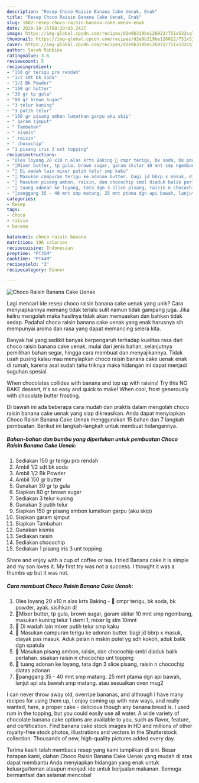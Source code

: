 ```yaml
---
description: "Resep Choco Raisin Banana Cake Uenak, Enak"
title: "Resep Choco Raisin Banana Cake Uenak, Enak"
slug: 1602-resep-choco-raisin-banana-cake-uenak-enak
date: 2020-10-15T08:20:03.242Z
image: https://img-global.cpcdn.com/recipes/d2e9b319be126022/751x532cq70/choco-raisin-banana-cake-uenak-foto-resep-utama.jpg
thumbnail: https://img-global.cpcdn.com/recipes/d2e9b319be126022/751x532cq70/choco-raisin-banana-cake-uenak-foto-resep-utama.jpg
cover: https://img-global.cpcdn.com/recipes/d2e9b319be126022/751x532cq70/choco-raisin-banana-cake-uenak-foto-resep-utama.jpg
author: Sarah Robbins
ratingvalue: 3.6
reviewcount: 5
recipeingredient:
- "150 gr terigu pro rendah"
- "1/2 sdt bk soda"
- "1/2 Bk Powder"
- "150 gr butter"
- "30 gr tp gula"
- "80 gr brown sugar"
- "3 telur kuning"
- "3 putih telur"
- "150 gr pisang ambon lumatkan garpu aku skip"
- " garam sjmput"
- " Tambahan"
- " kismis"
- " raisin"
- " chocochip"
- "1 pisang iris 3 unt topping"
recipeinstructions:
- "Oles loyang 20 x10 n alas krts Baking 🌼 cmpr terigu, bk soda, bk powder, ayak. sisihkan dl"
- "🌼Mixer butter, tp gula, brown sugar, garam skitar 10 mnt smp ngembang, masukan kuning telur 1 demi 1, mixer lg slm 10mnt"
- "🌼 Di wadah lain mixer putih telur smp kaku"
- "🌼 Masukan campuran terigu ke adonan butter. bagi jd bbrp x masuk, diayak pas masuk. Aduk pelan n mskin putel yg sdh kokoh, aduk balik dgn spatula"
- "🌼 Masukan pisang ambon, raisin, dan chocochip smbl diaduk balik perlahan. sisakan raisin n chocochip unt topping"
- "🌼 tuang adonan ke loyang, tata dgn 3 slice pisang, raisin n chocochip diatas adonan"
- "🌼panggang 35 - 40 mnt smp matang. 25 mnt ptama dgn api bawah, lanjut api ats bawah smp matang. atau sesuaikan oven msg2"
categories:
- Resep
tags:
- choco
- raisin
- banana

katakunci: choco raisin banana 
nutrition: 196 calories
recipecuisine: Indonesian
preptime: "PT35M"
cooktime: "PT44M"
recipeyield: "3"
recipecategory: Dinner

---
```



![Choco Raisin Banana Cake Uenak](https://img-global.cpcdn.com/recipes/d2e9b319be126022/751x532cq70/choco-raisin-banana-cake-uenak-foto-resep-utama.jpg)

Lagi mencari ide resep choco raisin banana cake uenak yang unik? Cara menyiapkannya memang tidak terlalu sulit namun tidak gampang juga. Jika keliru mengolah maka hasilnya tidak akan memuaskan dan bahkan tidak sedap. Padahal choco raisin banana cake uenak yang enak harusnya sih mempunyai aroma dan rasa yang dapat memancing selera kita.

Banyak hal yang sedikit banyak berpengaruh terhadap kualitas rasa dari choco raisin banana cake uenak, mulai dari jenis bahan, selanjutnya pemilihan bahan segar, hingga cara membuat dan menyajikannya. Tidak usah pusing kalau mau menyiapkan choco raisin banana cake uenak enak di rumah, karena asal sudah tahu triknya maka hidangan ini dapat menjadi suguhan spesial.

When chocolates collides with banana and top up with raisins! Try this NO BAKE dessert, it&#39;s so easy and quick to make! When cool, frost generously with chocolate butter frosting.


Di bawah ini ada beberapa cara mudah dan praktis dalam mengolah choco raisin banana cake uenak yang siap dikreasikan. Anda dapat menyiapkan Choco Raisin Banana Cake Uenak menggunakan 15 bahan dan 7 langkah pembuatan. Berikut ini langkah-langkah untuk membuat hidangannya.

<!--inarticleads1-->

##### Bahan-bahan dan bumbu yang diperlukan untuk pembuatan Choco Raisin Banana Cake Uenak:

1. Sediakan 150 gr terigu pro rendah
1. Ambil 1/2 sdt bk soda
1. Ambil 1/2 Bk Powder
1. Ambil 150 gr butter
1. Gunakan 30 gr tp gula
1. Siapkan 80 gr brown sugar
1. Sediakan 3 telur kuning
1. Gunakan 3 putih telur
1. Siapkan 150 gr pisang ambon lumatkan garpu (aku skip)
1. Siapkan  garam sjmput
1. Siapkan  Tambahan
1. Gunakan  kismis
1. Sediakan  raisin
1. Sediakan  chocochip
1. Sediakan 1 pisang iris 3 unt topping


Share and enjoy with a cup of coffee or tea. I tried Banana cake it is simple and my son loves it. My first try was not a success. I thought it was a thumbs up but it was not. 

<!--inarticleads2-->

##### Cara membuat Choco Raisin Banana Cake Uenak:

1. Oles loyang 20 x10 n alas krts Baking - 🌼 cmpr terigu, bk soda, bk powder, ayak. sisihkan dl
1. 🌼Mixer butter, tp gula, brown sugar, garam skitar 10 mnt smp ngembang, masukan kuning telur 1 demi 1, mixer lg slm 10mnt
1. 🌼 Di wadah lain mixer putih telur smp kaku
1. 🌼 Masukan campuran terigu ke adonan butter. bagi jd bbrp x masuk, diayak pas masuk. Aduk pelan n mskin putel yg sdh kokoh, aduk balik dgn spatula
1. 🌼 Masukan pisang ambon, raisin, dan chocochip smbl diaduk balik perlahan. sisakan raisin n chocochip unt topping
1. 🌼 tuang adonan ke loyang, tata dgn 3 slice pisang, raisin n chocochip diatas adonan
1. 🌼panggang 35 - 40 mnt smp matang. 25 mnt ptama dgn api bawah, lanjut api ats bawah smp matang. atau sesuaikan oven msg2


I can never throw away old, overripe bananas, and although I have many recipes for using them up, I enjoy coming up with new ways, and really wanted, here, a proper cake - delicious though any banana bread is. I used rum in the topping, but you could easily use all water. A wide variety of chocolate banana cake options are available to you, such as flavor, feature, and certification. Find banana cake stock images in HD and millions of other royalty-free stock photos, illustrations and vectors in the Shutterstock collection. Thousands of new, high-quality pictures added every day. 

Terima kasih telah membaca resep yang kami tampilkan di sini. Besar harapan kami, olahan Choco Raisin Banana Cake Uenak yang mudah di atas dapat membantu Anda menyiapkan hidangan yang enak untuk keluarga/teman ataupun menjadi ide untuk berjualan makanan. Semoga bermanfaat dan selamat mencoba!
